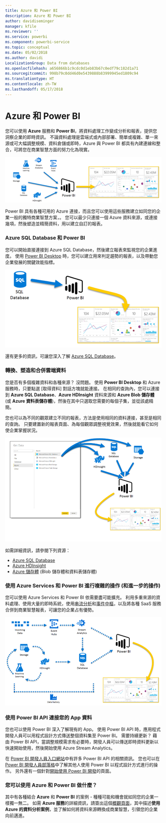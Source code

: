 ```yaml
---
title: Azure 和 Power BI
description: Azure 和 Power BI
author: davidiseminger
manager: kfile
ms.reviewer: ''
ms.service: powerbi
ms.component: powerbi-service
ms.topic: conceptual
ms.date: 05/02/2018
ms.author: davidi
LocalizationGroup: Data from databases
ms.openlocfilehash: a656866b1c9cdc0d1eb83b67c0edf79c182d1a71
ms.sourcegitcommit: 998b79c0dd46d0e5439888b83999945ed1809c94
ms.translationtype: HT
ms.contentlocale: zh-TW
ms.lasthandoff: 05/17/2018
---
```

# <a name="azure-and-power-bi"></a>Azure 和 Power BI
您可以使用 **Azure** 服務和 **Power BI**，將資料處理工作變成分析和報表，提供您洞察企業的即時資訊。 不論資料處理是雲端式或內部部署、簡單或複雜、單一來源或可大幅調整規模、資料倉儲或即時，Azure 與 Power BI 都具有內建連線和整合，可將您在商業智慧方面的努力化為現實。

![](media/service-azure-and-power-bi/azure_1.png)

Power BI 具有各種可用的 Azure 連接，而且您可以使用這些服務建立如同您的企業一般的獨特商業智慧方案，。 您可以最少只連接一個 Azure 資料來源，或連接幾項，然後塑造並精簡資料，用以建立自訂的報表。

### <a name="azure-sql-database-and-power-bi"></a>Azure SQL Database 和 Power BI
您可以開始直接連接到 Azure SQL Database，然後建立報表來監視您的企業進度。 使用 [Power BI Desktop](desktop-getting-started.md) 時，您可以建立用來判定趨勢的報表，以及帶動您企業發展的關鍵效能指標。

![](media/service-azure-and-power-bi/azure_2_sqltopbi.png)

還有更多的資訊，可讓您深入了解 [Azure SQL Database](http://azure.microsoft.com/services/sql-database/)。

### <a name="transform-shape-and-merge-your-cloud-data"></a>轉換、塑造和合併雲端資料
您是否有多個複雜資料和各種來源？ 沒問題。 使用 **Power BI Desktop** 和 Azure 服務時，只要點選 [取得資料] 對話方塊就能連接。 在相同的查詢內，您可以連接到 **Azure SQL Database**、**Azure HDInsight** 資料來源和 **Azure Blob 儲存體** (或 **Azure 資料表儲存體**)，然後在其中只選取您需要的每個子集，並從該處精簡。

您也可以為不同的觀眾建立不同的報表，方法是使用相同的資料連接，甚至是相同的查詢。 只要建置新的報表頁面、為每個觀眾調整視覺效果，然後就能看它如何使企業掌握狀況。

![](media/service-azure-and-power-bi/azure_3_multipletopbi.png)

如需詳細資訊，請參閱下列資源：

* [Azure SQL Database](http://azure.microsoft.com/services/sql-database/)
* [Azure HDInsight](http://azure.microsoft.com/services/hdinsight/)
* [Azure 儲存體](http://azure.microsoft.com/services/storage/) (Blob 儲存體和資料表儲存體)

### <a name="get-complex-and-ahead-using-azure-services-and-power-bi"></a>使用 Azure Services 和 Power BI 進行複雜的操作 (和進一步的操作)
您可以使用 Azure Services 和 Power BI 依需要盡可能擴充。 利用多重來源的資料處理、使用大量的即時系統，使用[串流分析](http://azure.microsoft.com/services/stream-analytics/)和[事件中樞](http://azure.microsoft.com/services/event-hubs/)，以及將各種 SaaS 服務合併到商業智慧報表，可讓您的企業占有優勢。

![](media/service-azure-and-power-bi/azure_4_complex.png)

### <a name="connect-your-app-data-using-power-bi-apis"></a>使用 Power BI API 連接您的 App 資料
您也可以使用 Power BI 深入了解現有的 App。 使用 Power BI API 時，應用程式開發人員可以用程式設計方式傳送整個資料集至 Power BI。 需要持續更新？ 藉由 Power BI API，當調整規模需求有必要時，開發人員可以傳送即時資料更新以快速開始使用，然後開始使用 Azure Stream Analytics。

在 [Power BI 開發人員入口網站](http://dev.powerbi.com)中有許多 Power BI API 的相關資訊。 您也可以在 [Power BI 開發人員部落格](http://blogs.msdn.com/powerbidev)中了解其他人使用 Power BI 以程式設計方式進行的操作。 另外還有一個針對[開始使用 Power BI 開發](https://msdn.microsoft.com/library/dn889824.aspx)的頁面。

### <a name="what-could-you-do-with-azure-and-power-bi"></a>您可以使用 Azure 和 Power BI 做什麼？
其中有各種結合 **Azure** 和 **Power BI** 的案例 - 種種可能和機會就如同您的企業一樣獨一無二。 如需 **Azure 服務**的詳細資訊，請簽出這個[概觀頁面](http://go.microsoft.com/fwlink/?LinkId=535031&clcid=0x409)，其中描述**使用 Azure 的資料分析案例**，並了解如何將資料來源轉換成商業智慧，引領您的企業向前邁進。

